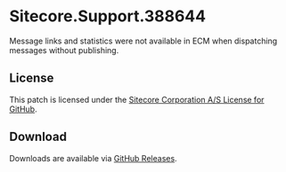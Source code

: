 # Sitecore.Support.388644
Message links and statistics were not available in ECM when dispatching messages without publishing.

## License  
This patch is licensed under the [Sitecore Corporation A/S License for GitHub](https://github.com/sitecoresupport/Sitecore.Support.388644/blob/master/LICENSE).  

## Download  
Downloads are available via [GitHub Releases](https://github.com/sitecoresupport/Sitecore.Support.388644/releases).  

